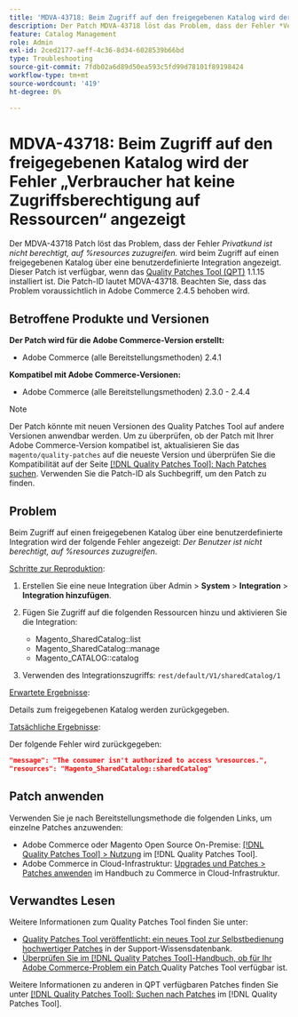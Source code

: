 ```yaml
---
title: 'MDVA-43718: Beim Zugriff auf den freigegebenen Katalog wird der Fehler „Verbraucher hat keine Zugriffsberechtigung auf Ressourcen“ angezeigt'
description: Der Patch MDVA-43718 löst das Problem, dass der Fehler *Verbraucher nicht berechtigt ist, auf %resources zuzugreifen.* Wird beim Zugriff auf einen freigegebenen Katalog über eine benutzerdefinierte Integration angezeigt. Dieser Patch ist verfügbar, wenn das [Quality Patches Tool (QPT)](https://experienceleague.adobe.com/de/docs/commerce-operations/tools/quality-patches-tool/quality-patches-tool-to-self-serve-quality-patches) 1.1.15 installiert ist. Die Patch-ID lautet MDVA-43718. Beachten Sie, dass das Problem voraussichtlich in Adobe Commerce 2.4.5 behoben wird.
feature: Catalog Management
role: Admin
exl-id: 2ced2177-aeff-4c36-8d34-6028539b66bd
type: Troubleshooting
source-git-commit: 7fdb02a6d89d50ea593c5fd99d78101f89198424
workflow-type: tm+mt
source-wordcount: '419'
ht-degree: 0%

---
```


# MDVA-43718: Beim Zugriff auf den freigegebenen Katalog wird der Fehler „Verbraucher hat keine Zugriffsberechtigung auf Ressourcen“ angezeigt

Der MDVA-43718 Patch löst das Problem, dass der Fehler *Privatkund ist nicht berechtigt, auf %resources zuzugreifen.* wird beim Zugriff auf einen freigegebenen Katalog über eine benutzerdefinierte Integration angezeigt. Dieser Patch ist verfügbar, wenn das [Quality Patches Tool (QPT)](https://experienceleague.adobe.com/de/docs/commerce-operations/tools/quality-patches-tool/quality-patches-tool-to-self-serve-quality-patches) 1.1.15 installiert ist. Die Patch-ID lautet MDVA-43718. Beachten Sie, dass das Problem voraussichtlich in Adobe Commerce 2.4.5 behoben wird.

## Betroffene Produkte und Versionen

**Der Patch wird für die Adobe Commerce-Version erstellt:**

* Adobe Commerce (alle Bereitstellungsmethoden) 2.4.1

**Kompatibel mit Adobe Commerce-Versionen:**

* Adobe Commerce (alle Bereitstellungsmethoden) 2.3.0 - 2.4.4

>[!NOTE]
>
>Der Patch könnte mit neuen Versionen des Quality Patches Tool auf andere Versionen anwendbar werden. Um zu überprüfen, ob der Patch mit Ihrer Adobe Commerce-Version kompatibel ist, aktualisieren Sie das `magento/quality-patches` auf die neueste Version und überprüfen Sie die Kompatibilität auf der Seite [[!DNL Quality Patches Tool]: Nach Patches suchen](https://experienceleague.adobe.com/de/docs/commerce-operations/tools/quality-patches-tool/quality-patches-tool-to-self-serve-quality-patches). Verwenden Sie die Patch-ID als Suchbegriff, um den Patch zu finden.

## Problem

Beim Zugriff auf einen freigegebenen Katalog über eine benutzerdefinierte Integration wird der folgende Fehler angezeigt: *Der Benutzer ist nicht berechtigt, auf %resources zuzugreifen*.

<u>Schritte zur Reproduktion</u>:

1. Erstellen Sie eine neue Integration über Admin > **System** > **Integration** > **Integration hinzufügen**.
1. Fügen Sie Zugriff auf die folgenden Ressourcen hinzu und aktivieren Sie die Integration:

   * Magento_SharedCatalog::list
   * Magento_SharedCatalog::manage
   * Magento_CATALOG::catalog

1. Verwenden des Integrationszugriffs: `rest/default/V1/sharedCatalog/1`

<u>Erwartete Ergebnisse</u>:

Details zum freigegebenen Katalog werden zurückgegeben.

<u>Tatsächliche Ergebnisse</u>:

Der folgende Fehler wird zurückgegeben:

```JSON
"message": "The consumer isn't authorized to access %resources.",
"resources": "Magento_SharedCatalog::sharedCatalog"
```

## Patch anwenden

Verwenden Sie je nach Bereitstellungsmethode die folgenden Links, um einzelne Patches anzuwenden:

* Adobe Commerce oder Magento Open Source On-Premise: [[!DNL Quality Patches Tool] > Nutzung](/help/tools/quality-patches-tool/usage.md) im [!DNL Quality Patches Tool].
* Adobe Commerce in Cloud-Infrastruktur: [Upgrades und Patches > Patches anwenden](https://experienceleague.adobe.com/docs/commerce-cloud-service/user-guide/develop/upgrade/apply-patches.html?lang=de) im Handbuch zu Commerce in Cloud-Infrastruktur.

## Verwandtes Lesen

Weitere Informationen zum Quality Patches Tool finden Sie unter:

* [Quality Patches Tool veröffentlicht: ein neues Tool zur Selbstbedienung hochwertiger Patches](https://experienceleague.adobe.com/de/docs/commerce-operations/tools/quality-patches-tool/quality-patches-tool-to-self-serve-quality-patches) in der Support-Wissensdatenbank.
* [Überprüfen Sie im [!DNL Quality Patches Tool]-Handbuch, ob für Ihr Adobe Commerce-Problem ein Patch ](/help/tools/quality-patches-tool/patches-available-in-qpt/check-patch-for-magento-issue-with-magento-quality-patches.md) Quality Patches Tool verfügbar ist.

Weitere Informationen zu anderen in QPT verfügbaren Patches finden Sie unter [[!DNL Quality Patches Tool]: Suchen nach Patches](https://experienceleague.adobe.com/tools/commerce-quality-patches/index.html?lang=de) im [!DNL Quality Patches Tool].
